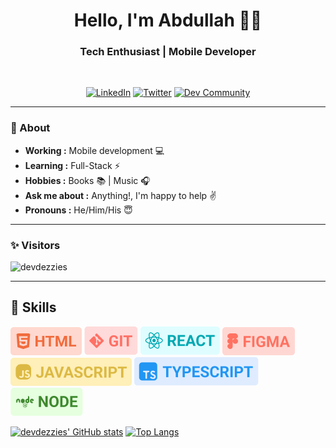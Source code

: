 <h1 align="center"> Hello, I'm Abdullah 👨‍💻 </h1>

<h3 align="center">  Tech Enthusiast | Mobile Developer </h3> <br>

<p align="center"> 
<a href="https://www.linkedin.com//"><img alt="LinkedIn" src="./assets/Twijhgtter.png"></a>
<a href="https://twitter.com/nixrelishK"><img alt="Twitter" src="./assets/Twijhgtter.png"></a>
<a href="https://dev.to/devdezzies"><img alt="Dev Community" src="./assets/Twijhgtter.png"></a>
</p>

---------------------------------------------------------------------------------------------------------------------------------------------------------------------------------

### 🤔 About
-  **Working :**  Mobile development :computer:
-  **Learning :** Full-Stack :zap:
-  **Hobbies :** Books :books: | Music :headphones:
-  **Ask me about :** Anything!, I'm happy to help :v:
-  **Pronouns :** He/Him/His :innocent:

---------------------------------------------------------------------------------------------------------------------------------------------------------------------------------
### ✨ Visitors 

<p align="left"> <img src="https://komarev.com/ghpvc/?username=devdezzies" alt="devdezzies" /> </p>

-------------------------------------------------------------------------------------------------------------------------------------------------------------------------------


## 💼 Skills

![](./assets/html.png)
![](./assets/git.png)
![](./assets/react.png)
![](./assets/figma.png)
![](./assets/js.png)
![](./assets/ts.png)
![](./assets/node.png)

[![devdezzies' GitHub stats](https://github-readme-stats.vercel.app/api?username=devdezzies&show_icons=true&theme=codeSTACKr)](https://github.com/anuraghazra/github-readme-stats)
[![Top Langs](https://github-readme-stats.vercel.app/api/top-langs/?username=devdezzies&layout=compact&theme=codeSTACKr)](https://github.com/anuraghazra/github-readme-stats)


<!--
**devdezzies/devdezzies** is a ✨ _special_ ✨ repository because its `README.md` (this file) appears on your GitHub profile.

Here are some ideas to get you started:

- 🔭 I’m currently working on ...
- 🌱 I’m currently learning ...
- 👯 I’m looking to collaborate on ...
- 🤔 I’m looking for help with ...
- 💬 Ask me about ...
- 📫 How to reach me: ...
- 😄 Pronouns: ...
- ⚡ Fun fact: ...
-->
